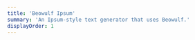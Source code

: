```yaml
---
title: 'Beowulf Ipsum'
summary: 'An Ipsum-style text generator that uses Beowulf.'
displayOrder: 1
---
```

